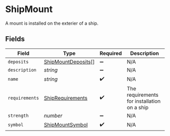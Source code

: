 # ShipMount

A mount is installed on the exterier of a ship.


## Fields

| Field                                                           | Type                                                            | Required                                                        | Description                                                     |
| --------------------------------------------------------------- | --------------------------------------------------------------- | --------------------------------------------------------------- | --------------------------------------------------------------- |
| `deposits`                                                      | [ShipMountDeposits](../../models/shared/shipmountdeposits.md)[] | :heavy_minus_sign:                                              | N/A                                                             |
| `description`                                                   | *string*                                                        | :heavy_minus_sign:                                              | N/A                                                             |
| `name`                                                          | *string*                                                        | :heavy_check_mark:                                              | N/A                                                             |
| `requirements`                                                  | [ShipRequirements](../../models/shared/shiprequirements.md)     | :heavy_check_mark:                                              | The requirements for installation on a ship                     |
| `strength`                                                      | *number*                                                        | :heavy_minus_sign:                                              | N/A                                                             |
| `symbol`                                                        | [ShipMountSymbol](../../models/shared/shipmountsymbol.md)       | :heavy_check_mark:                                              | N/A                                                             |